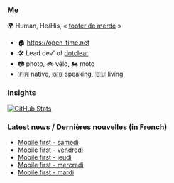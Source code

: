 ### Me

🌍 Human, He/His, « [footer de merde](https://open-time.net/post/2013/07/17/La-veritable-histoire-du-Footer-de-merde-) » 
* 🏠 https://open-time.net 
* 🛠️ Lead dev' of [dotclear](https://git.dotclear.org/dev/dotclear)
* 📷 photo, 🚲 vélo, 🏍️ moto 
* 🇫🇷 native, 🇬🇧 speaking, 🇪🇺 living

### Insights

[![GitHub Stats](https://github-readme-stats-sigma-five.vercel.app/api?username=franck-paul)](https://github.com/franck-paul)

### Latest news / Dernières nouvelles (in French)

<!-- BLOG-POST-LIST:START -->
- [Mobile first - samedi](https://open-time.net/post/2025/10/04/Mobile-first-samedi)
- [Mobile first - vendredi](https://open-time.net/post/2025/10/03/Mobile-first-vendredi)
- [Mobile first - jeudi](https://open-time.net/post/2025/10/02/Mobile-first-jeudi)
- [Mobile first - mercredi](https://open-time.net/post/2025/10/01/Mobile-first-mercredi)
- [Mobile first - mardi](https://open-time.net/post/2025/09/30/Mobile-first-mardi)
<!-- BLOG-POST-LIST:END -->
